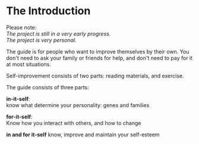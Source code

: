 # The Introduction

Please note:  
*The project is still in a very early progress.*  
*The project is very personal.*  


The guide is for people who want to improve themselves by their own. You don't need to ask your family or friends for help, and don't need to pay for it at most situations.  

Self-improvement consists of two parts: reading materials, and exercise.  


The guide consists of three parts:

**in-it-self**:   
know what determine your personality: genes and families

**for-it-self**:  
Know how you interact with others, and how to change

**in and for it-self**
know, improve and maintain your self-esteem
